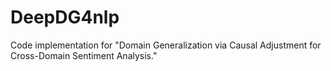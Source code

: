 # DeepDG4nlp
Code implementation for "Domain Generalization via Causal Adjustment for Cross-Domain Sentiment Analysis." 
